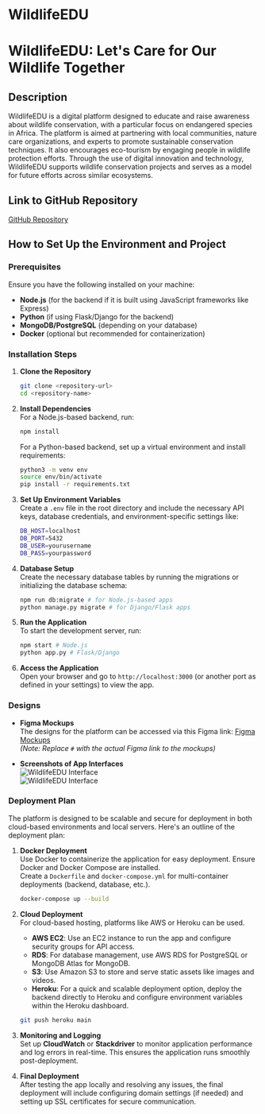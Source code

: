 # WildlifeEDU

# WildlifeEDU: Let's Care for Our Wildlife Together

## Description
WildlifeEDU is a digital platform designed to educate and raise awareness about wildlife conservation, with a particular focus on endangered species in Africa. The platform is aimed at partnering with local communities, nature care organizations, and experts to promote sustainable conservation techniques. It also encourages eco-tourism by engaging people in wildlife protection efforts. Through the use of digital innovation and technology, WildlifeEDU supports wildlife conservation projects and serves as a model for future efforts across similar ecosystems.

## Link to GitHub Repository
[GitHub Repository](https://github.com/Mugisha-Beline/WildlifeEDU.git)  

## How to Set Up the Environment and Project

### Prerequisites
Ensure you have the following installed on your machine:
- **Node.js** (for the backend if it is built using JavaScript frameworks like Express)
- **Python** (if using Flask/Django for the backend)
- **MongoDB/PostgreSQL** (depending on your database)
- **Docker** (optional but recommended for containerization)

### Installation Steps
1. **Clone the Repository**  
   ```bash
   git clone <repository-url>
   cd <repository-name>
   ```

2. **Install Dependencies**  
   For a Node.js-based backend, run:  
   ```bash
   npm install
   ```  
   For a Python-based backend, set up a virtual environment and install requirements:  
   ```bash
   python3 -m venv env
   source env/bin/activate
   pip install -r requirements.txt
   ```

3. **Set Up Environment Variables**  
   Create a `.env` file in the root directory and include the necessary API keys, database credentials, and environment-specific settings like:
   ```bash
   DB_HOST=localhost
   DB_PORT=5432
   DB_USER=yourusername
   DB_PASS=yourpassword
   ```

4. **Database Setup**  
   Create the necessary database tables by running the migrations or initializing the database schema:
   ```bash
   npm run db:migrate # for Node.js-based apps
   python manage.py migrate # for Django/Flask apps
   ```

5. **Run the Application**  
   To start the development server, run:  
   ```bash
   npm start # Node.js
   python app.py # Flask/Django
   ```

6. **Access the Application**  
   Open your browser and go to `http://localhost:3000` (or another port as defined in your settings) to view the app.

### Designs
- **Figma Mockups**  
   The designs for the platform can be accessed via this Figma link: [Figma Mockups](#)  
   *(Note: Replace `#` with the actual Figma link to the mockups)*

- **Screenshots of App Interfaces**  
   ![WildlifeEDU Interface](./screenshots/interface1.png)  
   ![WildlifeEDU Interface](./screenshots/interface2.png)

### Deployment Plan
The platform is designed to be scalable and secure for deployment in both cloud-based environments and local servers. Here's an outline of the deployment plan:

1. **Docker Deployment**  
   Use Docker to containerize the application for easy deployment. Ensure Docker and Docker Compose are installed.  
   Create a `Dockerfile` and `docker-compose.yml` for multi-container deployments (backend, database, etc.).
   ```bash
   docker-compose up --build
   ```

2. **Cloud Deployment**  
   For cloud-based hosting, platforms like AWS or Heroku can be used.
   - **AWS EC2**: Use an EC2 instance to run the app and configure security groups for API access.
   - **RDS**: For database management, use AWS RDS for PostgreSQL or MongoDB Atlas for MongoDB.
   - **S3**: Use Amazon S3 to store and serve static assets like images and videos.
   - **Heroku**: For a quick and scalable deployment option, deploy the backend directly to Heroku and configure environment variables within the Heroku dashboard.
   ```bash
   git push heroku main
   ```

3. **Monitoring and Logging**  
   Set up **CloudWatch** or **Stackdriver** to monitor application performance and log errors in real-time. This ensures the application runs smoothly post-deployment.

4. **Final Deployment**  
   After testing the app locally and resolving any issues, the final deployment will include configuring domain settings (if needed) and setting up SSL certificates for secure communication.
